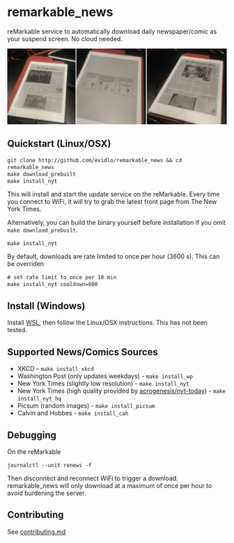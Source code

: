 # remarkable_news

reMarkable service to automatically download daily newspaper/comic as your suspend screen.  No cloud needed.

![demo](pic.png)

## Quickstart (Linux/OSX)

    git clone http://github.com/evidlo/remarkable_news && cd remarkable_news
    make download_prebuilt
    make install_nyt

This will install and start the update service on the reMarkable.  Every time you connect to WiFi, it will try to grab the latest front page from The New York Times.

Alternatively, you can build the binary yourself before installation if you omit `make download_prebuilt`.

    make install_nyt

By default, downloads are rate limited to once per hour (3600 s).  This can be overriden

    # set rate limit to once per 10 min
    make install_nyt cooldown=600

## Install (Windows)

Install [WSL](https://docs.microsoft.com/en-us/learn/modules/get-started-with-windows-subsystem-for-linux/2-enable-and-install), then follow the Linux/OSX instructions.  This has not been tested.

## Supported News/Comics Sources

- XKCD - `make install_xkcd`
- Washington Post (only updates weekdays) - `make install_wp`
- New York Times (slightly low resolution) - `make install_nyt`
- New York Times (high quality provided by [acrogenesis/nyt-today](https://github.com/acrogenesis/nyt-today)) - `make install_nyt_hq`
- Picsum (random images) - `make install_picsum`
- Calvin and Hobbes - `make install_cah`
<!-- - Wikipedia Picture of the Day - `make install_wikipotd` -->


## Debugging

On the reMarkable

    journalctl --unit renews -f

Then disconnect and reconnect WiFi to trigger a download.  remarkable_news will only download at a maximum of once per hour to avoid burdening the server.

## Contributing

See [contributing.md](contributing.md)
